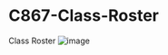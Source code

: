 # C867-Class-Roster
Class Roster
![image](https://user-images.githubusercontent.com/101890023/186769632-f4cd3f33-46df-438b-a8a4-830cf8be4e3f.png)
